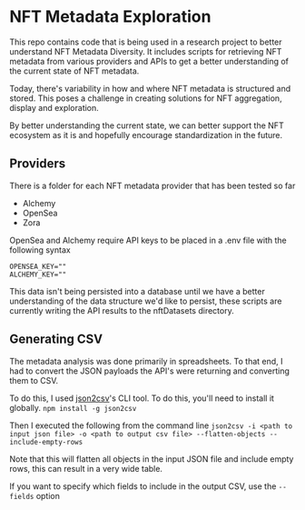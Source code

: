 # NFT Metadata Exploration

This repo contains code that is being used in a research project to better understand NFT Metadata Diversity. It includes scripts for retrieving NFT metadata from various providers and APIs to get a better understanding of the current state of NFT metadata.

Today, there's variability in how and where NFT metadata is structured and stored. This poses a challenge in creating solutions for NFT aggregation, display and exploration.

By better understanding the current state, we can better support the NFT ecosystem as it is and hopefully encourage standardization in the future.

## Providers
There is a folder for each NFT metadata provider that has been tested so far
- Alchemy
- OpenSea
- Zora

OpenSea and Alchemy require API keys to be placed in a .env file with the following syntax

```
OPENSEA_KEY=""
ALCHEMY_KEY=""
```

This data isn't being persisted into a database until we have a better understanding of the data structure we'd like to persist, these scripts are currently writing the API results to the nftDatasets directory.

## Generating CSV
The metadata analysis was done primarily in spreadsheets. To that end, I had to convert the JSON payloads the API's were returning and converting them to CSV.

To do this, I used [json2csv](https://github.com/zemirco/json2csv)'s CLI tool. To do this, you'll need to install it globally.
`npm install -g json2csv`

Then I executed the following from the command line
`json2csv -i <path to input json file> -o <path to output csv file> --flatten-objects --include-empty-rows`

Note that this will flatten all objects in the input JSON file and include empty rows, this can result in a very wide table.

If you want to specify which fields to include in the output CSV, use the `--fields` option

